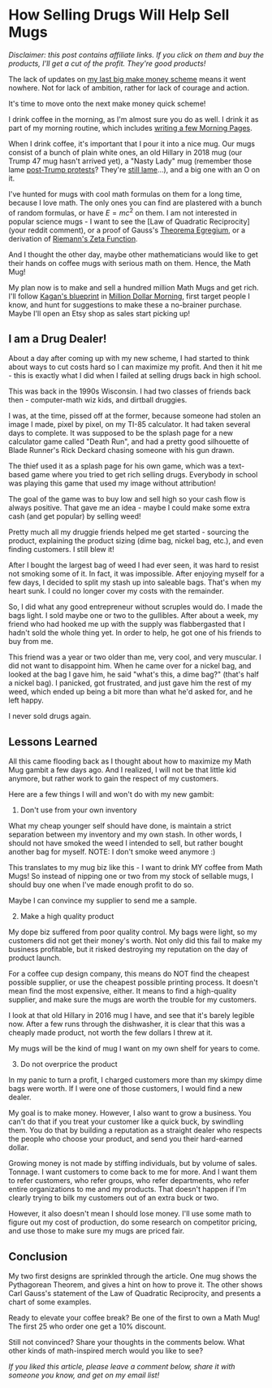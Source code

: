 How Selling Drugs Will Help Sell Mugs
=====================================

_Disclaimer:  this post contains affiliate links.  If you click on them and buy the products, I'll get a cut of the profit.  They're good products!_

The lack of updates on [my last big make money scheme](https://distractedfortune.com/cold-calls-your-secret-weapon-for-growth/) means it went nowhere.  Not for lack of ambition, rather for lack of courage and action.

It's time to move onto the next make money quick scheme!

I drink coffee in the morning, as I'm almost sure you do as well.  I drink it as part of my morning routine, which includes [writing a few Morning Pages](https://distractedfortune.com/unlock-your-subconscious-the-power-of-morning-pages/).

When I drink coffee, it's important that I pour it into a nice mug.  Our mugs consist of a bunch of plain white ones, an old Hillary in 2018 mug (our Trump 47 mug hasn't arrived yet), a "Nasty Lady" mug (remember those lame [post-Trump protests](https://en.wikipedia.org/wiki/2017_Women%27s_March)?  They're [still lame](https://www.theguardian.com/us-news/2024/nov/07/4b-movement-trump-women)...), and a big one with an O on it.

I've hunted for mugs with cool math formulas on them for a long time, because I love math.  The only ones you can find are plastered with a bunch of random formulas, or have $E=mc^2$ on them.  I am not interested in popular science mugs - I want to see the [Law of Quadratic Reciprocity](your reddit comment), or a proof of Gauss's [Theorema Egregium](https://math.stackexchange.com/questions/1044259/basic-misunderstanding-of-the-theorema-egregium), or a derivation of [Riemann's Zeta Function](https://en.wikipedia.org/wiki/Riemann_zeta_function).

And I thought the other day, maybe other mathematicians would like to get their hands on coffee mugs with serious math on them.  Hence, the Math Mug!

My plan now is to make and sell a hundred million Math Mugs and get rich.  I'll follow [Kagan's blueprint](https://distractedfortune.com/million-dollar-weekend-the-world-inside-and-the-world-outside/) in [Million Dollar Morning](https://www.amazon.com/Million-Dollar-Weekend-Surprisingly-7-Figure/dp/059353977X/ref=nosim?tab=distractedfor-2), first target people I know, and hunt for suggestions to make these a no-brainer purchase.  Maybe I'll open an Etsy shop as sales start picking up!

## I am a Drug Dealer!

About a day after coming up with my new scheme, I had started to think about ways to cut costs hard so I can maximize my profit.  And then it hit me - this is exactly what I did when I failed at selling drugs back in high school.

This was back in the 1990s Wisconsin.  I had two classes of friends back then - computer-math wiz kids, and dirtball druggies.

I was, at the time, pissed off at the former, because someone had stolen an image I made, pixel by pixel, on my TI-85 calculator.  It had taken several days to complete.  It was supposed to be the splash page for a new calculator game called "Death Run", and had a pretty good silhouette of Blade Runner's Rick Deckard chasing someone with his gun drawn.

The thief used it as a splash page for his own game, which was a text-based game where you tried to get rich selling drugs.  Everybody in school was playing this game that used my image without attribution!

The goal of the game was to buy low and sell high so your cash flow is always positive.  That gave me an idea - maybe I could make some extra cash (and get popular) by selling weed!

Pretty much all my druggie friends helped me get started - sourcing the product, explaining the product sizing (dime bag, nickel bag, etc.), and even finding customers.  I still blew it!

After I bought the largest bag of weed I had ever seen, it was hard to resist not smoking some of it.  In fact, it was impossible.  After enjoying myself for a few days, I decided to split my stash up into saleable bags.  That's when my heart sunk.  I could no longer cover my costs with the remainder.

So, I did what any good entrepreneur without scruples would do.  I made the bags light.  I sold maybe one or two to the gullibles.  After about a week, my friend who had hooked me up with the supply was flabbergasted that I hadn't sold the whole thing yet.  In order to help, he got one of his friends to buy from me.

This friend was a year or two older than me, very cool, and very muscular.  I did not want to disappoint him.  When he came over for a nickel bag, and looked at the bag I gave him, he said "what's this, a dime bag?" (that's half a nickel bag).  I panicked, got frustrated, and just gave him the rest of my weed, which ended up being a bit more than what he'd asked for, and he left happy.

I never sold drugs again.

## Lessons Learned

All this came flooding back as I thought about how to maximize my Math Mug gambit a few days ago.  And I realized, I will not be that little kid anymore, but rather work to gain the respect of my customers.

Here are a few things I will and won't do with my new gambit:

1. Don't use from your own inventory

What my cheap younger self should have done, is maintain a strict separation between my inventory and my own stash.  In other words, I should not have smoked the weed I intended to sell, but rather bought another bag for myself.  NOTE:  I don't smoke weed anymore :)

This translates to my mug biz like this - I want to drink MY coffee from Math Mugs!  So instead of nipping one or two from my stock of sellable mugs, I should buy one when I've made enough profit to do so.

Maybe I can convince my supplier to send me a sample.

2. Make a high quality product

My dope biz suffered from poor quality control.  My bags were light, so my customers did not get their money's worth.  Not only did this fail to make my business profitable, but it risked destroying my reputation on the day of product launch.

For a coffee cup design company, this means do NOT find the cheapest possible supplier, or use the cheapest possible printing process.  It doesn't mean find the most expensive, either.  It means to find a high-quality supplier, and make sure the mugs are worth the trouble for my customers.

I look at that old Hillary in 2016 mug I have, and see that it's barely legible now.  After a few runs through the dishwasher, it is clear that this was a cheaply made product, not worth the few dollars I threw at it.

My mugs will be the kind of mug I want on my own shelf for years to come.

3. Do not overprice the product

In my panic to turn a profit, I charged customers more than my skimpy dime bags were worth.  If I were one of those customers, I would find a new dealer.

My goal is to make money.  However, I also want to grow a business.  You can't do that if you treat your customer like a quick buck, by swindling them.  You do that by building a reputation as a straight dealer who respects the people who choose your product, and send you their hard-earned dollar.

Growing money is not made by stiffing individuals, but by volume of sales.  Tonnage.  I want customers to come back to me for more.  And I want them to refer customers, who refer groups, who refer departments, who refer entire organizations to me and my products.  That doesn't happen if I'm clearly trying to bilk my customers out of an extra buck or two.

However, it also doesn't mean I should lose money.  I'll use some math to figure out my cost of production, do some research on competitor pricing, and use those to make sure my mugs are priced fair.

## Conclusion

My two first designs are sprinkled through the article.  One mug shows the Pythagorean Theorem, and gives a hint on how to prove it.  The other shows Carl Gauss's statement of the Law of Quadratic Reciprocity, and presents a chart of some examples.

Ready to elevate your coffee break? Be one of the first to own a Math Mug!  The first 25 who order one get a 10% discount.

Still not convinced? Share your thoughts in the comments below.  What other kinds of math-inspired merch would you like to see?

_If you liked this article, please leave a comment below, share it with someone you know, and get on my email list!_
